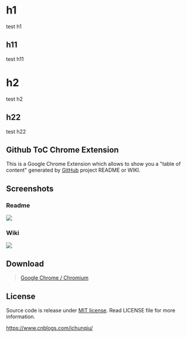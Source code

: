 


# h1

test h1

## h11

test h11

# h2

test h2

## h22

test h22




## Github ToC Chrome Extension

This is a Google Chrome Extension which allows to show you a "table of content" generated by [GitHub](https://github.com) project README or WIKI.

## Screenshots

### Readme
![](https://raw.githubusercontent.com/summerblue/github-toc/master/screenshots/screenshot-1.png)

### Wiki
![](https://raw.githubusercontent.com/summerblue/github-toc/master/screenshots/screenshot-2.png)

## Download

> [Google Chrome / Chromium](https://chrome.google.com/webstore/detail/github-toc/nalkpgbfaadkpckoadhlkihofnbhfhek)

## License

Source code is release under [MIT license](http://mit-license.org/).
Read LICENSE file for more information.




https://www.cnblogs.com/ichunqiu/

